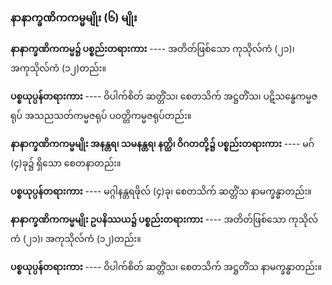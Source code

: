### နာနာက္ခဏိကကမ္မမျိုး (၆) မျိုး

**နာနာက္ခဏိကကမ္မ၌ ပစ္စည်းတရားကား** ---- အတိတ်ဖြစ်သော ကုသိုလ်ကံ (၂၁)၊ အကုသိုလ်ကံ (၁၂)တည်း။

**ပစ္စယုပ္ပန်တရားကား** ---- ဝိပါက်စိတ် ဆတ္တိံသ၊ စေတသိက် အဋ္ဌတိံသ၊ ပဋိသန္ဓေကမ္မဇရုပ် အသညသတ်ကမ္မဇရုပ် ပဝတ္တိကမ္မဇရုပ်တည်း။

**နာနာက္ခဏိကကမ္မမျိုး အနန္တရ၊ သမနန္တရ၊ နတ္ထိ၊ ဝိဂတတို့၌ ပစ္စည်းတရားကား** ---- မဂ် (၄)ခု၌ ရှိသော စေတနာတည်း။

**ပစ္စယုပ္ပန်တရားကား** ---- မဂ္ဂါနန္တရဖိုလ် (၄)ခု၊ စေတသိက် ဆတ္တိံသ နာမက္ခန္ဓာတည်း။

**နာနာက္ခဏိကကမ္မမျိုး ဥပနိဿယ၌ ပစ္စည်းတရားကား** ---- အတိတ်ဖြစ်သော ကုသိုလ်ကံ (၂၁)၊ အကုသိုလ်ကံ (၁၂)တည်း။

**ပစ္စယုပ္ပန်တရားကား** ---- ဝိပါက်စိတ် ဆတ္တိံသ၊ စေတသိက် အဋ္ဌတိံသ နာမက္ခန္ဓာတည်း။